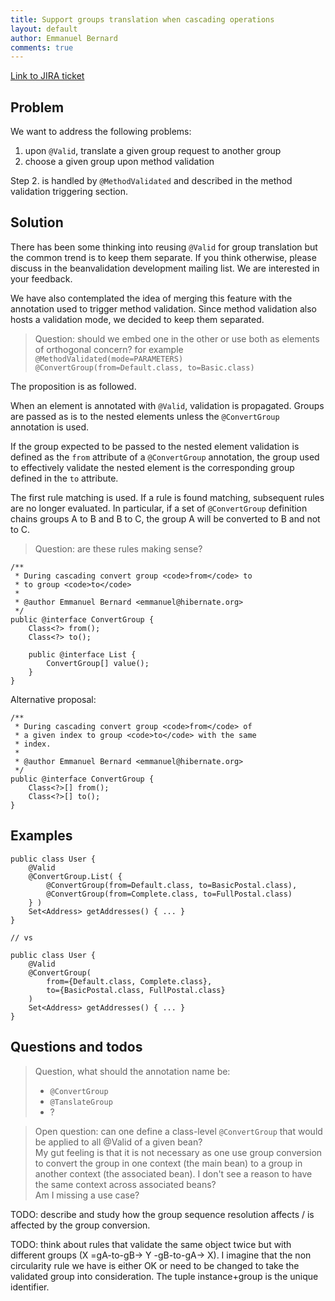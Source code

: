 ```yaml
---
title: Support groups translation when cascading operations
layout: default
author: Emmanuel Bernard
comments: true
---
```


[Link to JIRA ticket][jira]  

## Problem

We want to address the following problems:

1. upon `@Valid`, translate a given group request to another group
2. choose a given group upon method validation

Step 2. is handled by `@MethodValidated` and described in the method validation triggering section.

## Solution

There has been some thinking into reusing `@Valid` for group translation but the common trend
is to keep them separate. If you think otherwise, please discuss in the beanvalidation development
mailing list. We are interested in your feedback.

We have also contemplated the idea of merging this feature with the annotation used to trigger
method validation. Since method validation also hosts a validation mode, we decided to keep
them separated.

> Question: should we embed one in the other or use both as elements of
> orthogonal concern?
> for example `@MethodValidated(mode=PARAMETERS) @ConvertGroup(from=Default.class, to=Basic.class)`

The proposition is as followed.

When an element is annotated with `@Valid`, validation is propagated. Groups are passed as
is to the nested elements unless the `@ConvertGroup` annotation is used.

If the group expected to be passed to the nested element validation is defined
as the `from` attribute of a `@ConvertGroup` annotation, the group used to effectively
validate the nested element is the corresponding group defined in the `to` attribute.

The first rule matching is used. If a rule is found matching, subsequent rules are no longer
evaluated. In particular, if a set of `@ConvertGroup` definition chains groups A to B
and B to C, the group A will be converted to B and not to C.

> Question: are these rules making sense?

    /**
     * During cascading convert group <code>from</code> to
     * to group <code>to</code>
     *
     * @author Emmanuel Bernard <emmanuel@hibernate.org>
     */
    public @interface ConvertGroup {
        Class<?> from();
        Class<?> to();

        public @interface List {
            ConvertGroup[] value();
        }
    }

Alternative proposal:


    /**
     * During cascading convert group <code>from</code> of
     * a given index to group <code>to</code> with the same
     * index.
     *
     * @author Emmanuel Bernard <emmanuel@hibernate.org>
     */
    public @interface ConvertGroup {
        Class<?>[] from();
        Class<?>[] to();
    }

## Examples

    public class User {
        @Valid
        @ConvertGroup.List( {
            @ConvertGroup(from=Default.class, to=BasicPostal.class),
            @ConvertGroup(from=Complete.class, to=FullPostal.class)
        } )
        Set<Address> getAddresses() { ... }
    }

    // vs

    public class User {
        @Valid
        @ConvertGroup(
            from={Default.class, Complete.class},
            to={BasicPostal.class, FullPostal.class}
        )
        Set<Address> getAddresses() { ... }
    }

## Questions and todos

> Question, what should the annotation name be:
>
> - `@ConvertGroup`
> - `@TanslateGroup`
> - ?

> Open question: can one define a class-level `@ConvertGroup` that would be applied
> to all @Valid of a given bean?  
> My gut feeling is that it is not necessary as one use group conversion to
> convert the group in one context (the main bean) to a group in
> another context (the associated bean). I don't see a reason to have the
> same context across associated beans?  
> Am I missing a use case?

TODO: describe and study how the group sequence resolution affects / is affected
by the group conversion.

TODO: think about rules that validate the same object twice but with different
groups (X =gA-to-gB-> Y -gB-to-gA-> X). I imagine that the non circularity
rule we have is either OK or need to be changed to take the validated group
into consideration. The tuple instance+group is the unique identifier.

[jira]: https://hibernate.onjira.com/browse/BVAL-208
